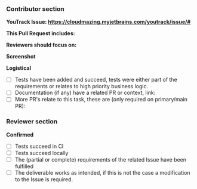 <!--
IMPORTANT: Pull requests are a crucial part in the development process. As a company we firmly believe in finding the
    best balance between excellent code and efficiency. As such we laid down the following checklist to confirm
    we are on the right path.
-->

### Contributor section

<!-- First of all let's relate this Pull Request to our other systems if possible: -->
**YouTrack Issue: https://cloudmazing.myjetbrains.com/youtrack/issue/#**
<!-- If there's a related design document, please add a link here -->

**This Pull Request includes:**
<!-- Give a brief description of the areas that have changed, and possibly a short reasoning of why 
    this implementation is preferred over alternatives -->

**Reviewers should focus on:**
<!-- fill this out, ask for feedback on specific changes you are unsure about -->

**Screenshot**
<!-- include an image of the most relevant user-facing change, if any -->

**Logistical**
<!-- Please fill these out so that we understand the impact of this PR better -->
- [ ] Tests have been added and succeed, tests were either part of the requirements or relates to high priority business logic.
- [ ] Documentation (if any) have a related PR or context, link: 
- [ ] More PR's relate to this task, these are (only required on primary/main PR):
<!--
  - [ ] https://github.com/WH-CloudMazing/...
-->

### Reviewer section

**Confirmed**

- [ ] Tests succeed in CI
- [ ] Tests succeed locally
- [ ] The (partial or complete) requirements of the related Issue have been fulfilled
- [ ] The deliverable works as intended, if this is not the case a modification to the Issue is required.
